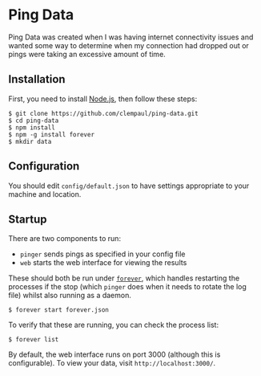 Ping Data
=========

Ping Data was created when I was having internet connectivity issues and wanted
some way to determine when my connection had dropped out or pings were taking
an excessive amount of time.

Installation
------------

First, you need to install [Node.js][nodejs], then follow these steps:

```
$ git clone https://github.com/clempaul/ping-data.git
$ cd ping-data
$ npm install
$ npm -g install forever
$ mkdir data
```

Configuration
-------------

You should edit `config/default.json` to have settings appropriate to your machine
and location.

Startup
-------

There are two components to run:

 - `pinger` sends pings as specified in your config file
 - `web` starts the web interface for viewing the results

These should both be run under [`forever`][forever], which handles restarting
the processes if the stop (which `pinger` does when it needs to rotate the log
file) whilst also running as a daemon.

```
$ forever start forever.json
```

To verify that these are running, you can check the process list:

```
$ forever list
```

By default, the web interface runs on port 3000 (although this is configurable).
To view your data, visit `http://localhost:3000/`.

[nodejs]: https://nodejs.org/
[forever]: https://github.com/foreverjs/forever/
